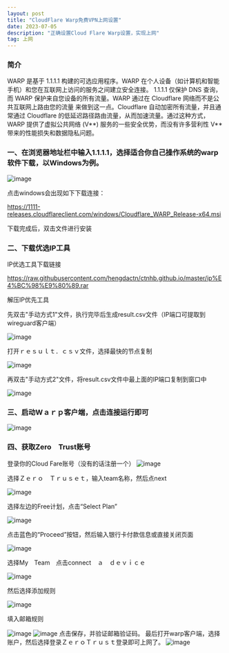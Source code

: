 ```yaml
---
layout: post
title: "CloudFlare Warp免费VPN上网设置"
date: 2023-07-05
description: "正确设置Cloud Flare Warp设置，实现上网"
tag: 上网
---
```


### 简介
WARP 是基于 1.1.1.1 构建的可选应用程序。WARP 在个人设备（如计算机和智能手机）和您在互联网上访问的服务之间建立安全连接。
1.1.1.1 仅保护 DNS 查询，而 WARP 保护来自您设备的所有流量。WARP 通过在 Cloudflare 网络而不是公共互联网上路由您的流量
来做到这一点。Cloudflare 自动加密所有流量，并且通常通过 Cloudflare 的低延迟路径路由流量，从而加速流量。通过这种方式，
WARP 提供了虚拟公共网络 (V**) 服务的一些安全优势，而没有许多营利性 V** 带来的性能损失和数据隐私问题。

### 一、在浏览器地址栏中输入1.1.1.1，选择适合你自己操作系统的warp软件下载，以Windows为例。
![image](https://github.com/hengdactn/ctnhb.github.io/assets/70909689/5a61afb3-bc66-47a4-bb17-67ad992f99e7)

点击windows会出现如下下载连接：

https://1111-releases.cloudflareclient.com/windows/Cloudflare_WARP_Release-x64.msi

下载完成后，双击文件进行安装

### 二、下载优选IP工具

IP优选工具下载链接

https://raw.githubusercontent.com/hengdactn/ctnhb.github.io/master/ip%E4%BC%98%E9%80%89.rar

解压IP优先工具

先双击"手动方式1"文件，执行完毕后生成result.csv文件（IP端口可提取到wireguard客户端）

![image](https://github.com/hengdactn/ctnhb.github.io/assets/70909689/fda36047-470c-4f55-b040-6af61aec7761)

打开ｒｅｓｕｌｔ．ｃｓｖ文件，选择最快的节点复制

![image](https://github.com/hengdactn/ctnhb.github.io/assets/70909689/7de57bee-4638-438e-a54f-459b21f9ccf9)


再双击"手动方式2"文件，将result.csv文件中最上面的IP端口复制到窗口中

![image](https://github.com/hengdactn/ctnhb.github.io/assets/70909689/e473b917-88ee-4f4d-a90f-e2dbba7187aa)

### 三、启动Wａｒｐ客户端，点击连接运行即可

![image](https://github.com/hengdactn/ctnhb.github.io/assets/70909689/b079ceed-eba9-4396-8e69-de8fab739e5c)
### 四、获取Zero　Trust账号
登录你的Cloud Fare账号（没有的话注册一个）
![image](https://github.com/hengdactn/ctnhb.github.io/assets/70909689/a9738317-bad3-4cea-9791-9bfaefbf1956)

选择Ｚｅｒｏ　Ｔｒｕｓｅｔ，输入team名称，然后点next

![image](https://github.com/hengdactn/ctnhb.github.io/assets/70909689/0d0f7554-6b54-4062-9f0a-3305f34993ce)

选择左边的Free计划，点击“Select Plan”

![image](https://github.com/hengdactn/ctnhb.github.io/assets/70909689/28372410-e898-4027-8b1e-202cb631acdc)

点击蓝色的“Proceed”按钮，然后输入银行卡付款信息或直接关闭页面

![image](https://github.com/hengdactn/ctnhb.github.io/assets/70909689/ac56f73e-ce7d-40c3-958a-d3507af24786)

选择My　Team　点击connect　ａ　ｄｅｖｉｃｅ

![image](https://github.com/hengdactn/ctnhb.github.io/assets/70909689/ed483200-c19f-4638-a3f8-e54201f43f2e)

然后选择添加规则

![image](https://github.com/hengdactn/ctnhb.github.io/assets/70909689/a7512ced-f4ac-448a-85ad-c9705646b512)

填入邮箱规则

![image](https://github.com/hengdactn/ctnhb.github.io/assets/70909689/54325e22-25e4-459c-a52a-b2a0b4580d0a)
![image](https://github.com/hengdactn/ctnhb.github.io/assets/70909689/de7c9860-da53-42e4-aa51-7aefd923bdfa)
点击保存，并验证邮箱验证码。
最后打开warp客户端，选择账户，然后选择登录ＺｅｒｏＴｒｕｓｔ登录即可上网了。
![image](https://github.com/hengdactn/ctnhb.github.io/assets/70909689/0b419ce2-985a-475b-8b52-6469ad39a55b)








